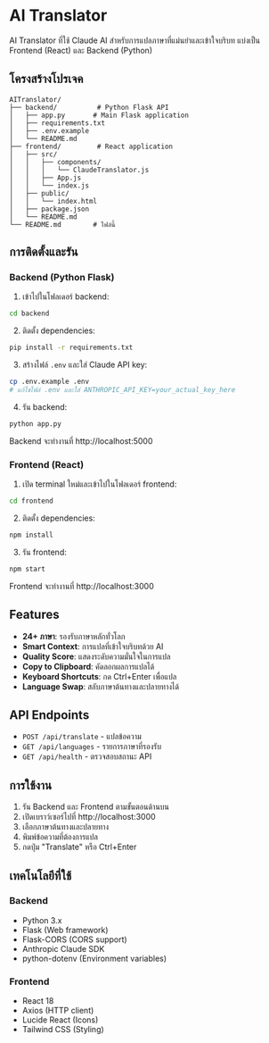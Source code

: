 # AI Translator

AI Translator ที่ใช้ Claude AI สำหรับการแปลภาษาที่แม่นยำและเข้าใจบริบท แบ่งเป็น Frontend (React) และ Backend (Python)

## โครงสร้างโปรเจค

```
AITranslator/
├── backend/          # Python Flask API
│   ├── app.py       # Main Flask application  
│   ├── requirements.txt
│   ├── .env.example
│   └── README.md
├── frontend/         # React application
│   ├── src/
│   │   ├── components/
│   │   │   └── ClaudeTranslator.js
│   │   ├── App.js
│   │   └── index.js
│   ├── public/
│   │   └── index.html
│   ├── package.json
│   └── README.md
└── README.md        # ไฟล์นี้
```

## การติดตั้งและรัน

### Backend (Python Flask)

1. เข้าไปในโฟลเดอร์ backend:
```bash
cd backend
```

2. ติดตั้ง dependencies:
```bash
pip install -r requirements.txt
```

3. สร้างไฟล์ `.env` และใส่ Claude API key:
```bash
cp .env.example .env
# แก้ไขไฟล์ .env และใส่ ANTHROPIC_API_KEY=your_actual_key_here
```

4. รัน backend:
```bash
python app.py
```
Backend จะทำงานที่ http://localhost:5000

### Frontend (React)

1. เปิด terminal ใหม่และเข้าไปในโฟลเดอร์ frontend:
```bash
cd frontend
```

2. ติดตั้ง dependencies:
```bash
npm install
```

3. รัน frontend:
```bash
npm start
```
Frontend จะทำงานที่ http://localhost:3000

## Features

- **24+ ภาษา**: รองรับภาษาหลักทั่วโลก
- **Smart Context**: การแปลที่เข้าใจบริบทด้วย AI
- **Quality Score**: แสดงระดับความมั่นใจในการแปล
- **Copy to Clipboard**: คัดลอกผลการแปลได้
- **Keyboard Shortcuts**: กด Ctrl+Enter เพื่อแปล
- **Language Swap**: สลับภาษาต้นทางและปลายทางได้

## API Endpoints

- `POST /api/translate` - แปลข้อความ
- `GET /api/languages` - รายการภาษาที่รองรับ  
- `GET /api/health` - ตรวจสอบสถานะ API

## การใช้งาน

1. รัน Backend และ Frontend ตามขั้นตอนด้านบน
2. เปิดเบราว์เซอร์ไปที่ http://localhost:3000
3. เลือกภาษาต้นทางและปลายทาง
4. พิมพ์ข้อความที่ต้องการแปล
5. กดปุ่ม "Translate" หรือ Ctrl+Enter

## เทคโนโลยีที่ใช้

### Backend
- Python 3.x
- Flask (Web framework)
- Flask-CORS (CORS support)
- Anthropic Claude SDK
- python-dotenv (Environment variables)

### Frontend  
- React 18
- Axios (HTTP client)
- Lucide React (Icons)
- Tailwind CSS (Styling)